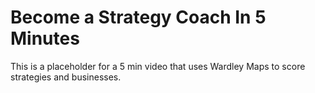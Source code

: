 # Become a Strategy Coach In 5 Minutes

This is a placeholder for a 5 min video that uses Wardley Maps to score strategies and businesses.
